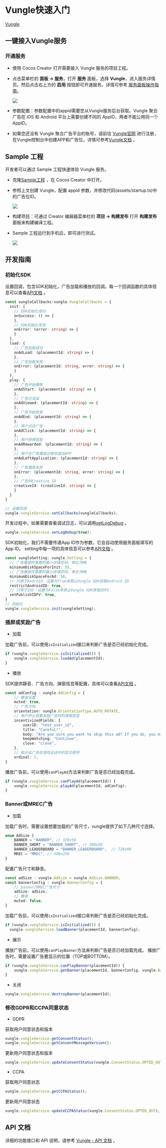 # Vungle快速入门

[Vungle](https://vungle.com/) 

## 一键接入Vungle服务

### 开通服务


- 使用 Cocos Creator 打开需要接入 Vungle 服务的项目工程。

- 点击菜单栏的 **面板 -> 服务**，打开 **服务** 面板，选择 **Vungle**，进入服务详情页。然后点击右上方的 **启用** 按钮即可开通服务。详情可参考 [服务面板操作指南](./user-guide.md)。

  ![](vunglead/vunglead-panel.png)

- 参数配置：参数配置中的appid需要您从Vungle服务后台获取。Vungle 聚合广告在 iOS 和 Android 平台上需要创建不同的 AppID，两者不能公用同一个 AppID。

- 如果您还没有 Vungle 聚合广告平台的账号，请前往 [Vungle官网](https://app.vungle.com/signup/) 进行注册，在Vungle控制台中创建APP和广告位，详情可参考[Vungle文档](https://support.vungle.com/hc/en-us/articles/203610124) 。


## Sample 工程

开发者可以通过 Sample 工程快速体验 Vungle 服务。

- 克隆[Sample工程](https://github.com/CocosService/vungleDemo.git) ，在 Cocos Creator 中打开。

- 参照上文创建 Vungle，配置 appid 参数，并修改代码(assets/startup.ts)中的广告位ID。

  ![](vunglead/vunglead-placementid.png)

- 构建项目：可通过 Creator 编辑器菜单栏的 **项目 -> 构建发布** 打开 **构建发布** 面板来构建编译工程。

- Sample 工程运行到手机后，即可进行测试。

  ![](vunglead/vunglead-sample.png)

## 开发指南

### 初始化SDK

设置回调，包含SDK初始化，广告加载和播放的回调。每一个回调函数的具体信息可以查看[API文档](https://test-service.cocos.com/document/api/modules/vungle.html#vunglecallbacks) 。
```ts
const vungleCallbacks:vungle.VungleCallbacks = {
  init: {
    // SDK初始化成功
    onSuccess: () => {
    },
    // SDK初始化失败
    onError: (error: string) => {
    }
  },
  load: {
    // 广告加载成功
    onAdLoad: (placementId: string) => {
    },
    // 广告加载失败
    onError: (placementId: string, error: string) => {
    }
  },
  play: {
    // 广告开始播放
    onAdStart: (placementId: string) => {
    },
    // 广告已渲染
    onAdViewed: (placementId: string) => {
    },
    // 广告开始结束
    onAdEnd: (placementId: string) => {
    },
    // 用户点击广告
    onAdClick: (placementId: string) => {
    },
    // 用户获得奖励
    onAdRewarded: (placementId: string) => {
    },
    // 用户在广告播放过程中退出APP
    onAdLeftApplication: (placementId: string) => {
    },
    // 广告播放失败
    onError: (placementId: string, error: string) => {
    },
    // 广告的Creative ID
    creativeId: (creativeId: string) => {
    }
  }
}

// 设置回调
vungle.vungleService.setCallbacks(vungleCallbacks);
```

开发过程中，如果需要查看调试日志，可以调用[setLogDebug](https://test-service.cocos.com/document/api/classes/vungle.vunglead.html#setlogdebug) 。
```ts
vungle.vungleService.setLogDebug(true);
```

SDK初始化，我们不需要传递App ID作为参数，它会自动使用服务面板填写的App ID。
setting中每一项的具体信息可以参考[API文档](https://test-service.cocos.com/document/api/modules/vungle.html#setting) 。
```ts
const vungleSetting: vungle.Setting = {
  // 广告播放时需要的最小存储空间，单位为MB
  minimumDiskSpaceForInit: 55,
  // 广告播放时需要的最小存储空间，单位为MB
  minimumDiskSpaceForAd: 56,
  // 只用于Android：设置为True来禁止Vungle SDK获取Android ID
  restrictAndroidID: true,
  // 只用于IOS：设置为False来禁止Vungle SDK获取IDFV
  setPublishIDFV: true,
}
// 初始化
vungle.vungleService.init(vungleSetting);
```

### 插屏或奖励广告

- 加载
  
加载广告前，可以使用`isInitialized`接口来判断广告是否已经初始化完成。
```ts
if (vungle.vungleService.isInitialized()) {
    vungle.vungleService.loadAd(placementId);
}
```

- 播放

SDK提供静音、广告方向、弹窗信息等配置，具体可以查看[API文档](https://test-service.cocos.com/document/api/modules/vungle.html#adconfig) 。
```ts
const adConfig : vungle.AdConfig = {
    // 静音设置
    muted: true,
    // 广告方向
    orientation: vungle.OrientationType.AUTO_ROTATE,
    // 用户终止观看奖励广告时的弹窗信息
    incentivizedFields: {
        userID: "test_user_id",
        title: "Careful!",
        body: "Are you sure you want to skip this ad? If you do, you might not get your reward",
        keepWatching: "Continue",
        close: "close",
    },
    // 指示此广告在游戏会话中的显示顺序 
    ordinal: 1,
}
```

播放广告前，可以使用`canPlayAd`方法来判断广告是否已经加载完成。
```ts
if (vungle.vungleService.canPlayAd(placementId)) {
    vungle.vungleService.playAd(placementId, adConfig);
}
```

### Banner或MREC广告

- 加载

加载广告时，需要设置想要加载的广告尺寸，vungle提供了如下几种尺寸选择。
```ts
enum AdSize {
    BANNER = "BANNER", // 320x50
    BANNER_SHORT = "BANNER_SHORT", // 300x50
    BANNER_LEADERBOARD = "BANNER_LEADERBOARD",  // 728x90
    MREC = "MREC", // 300x250
}
```

配置广告尺寸和静音。
```ts
const adSize : vungle.AdSize = vungle.AdSize.BANNER;
const bannerConfig : vungle.BannerConfig = {
    // banner/MREC广告尺寸
    adSize: adSize,
    // 静音
    muted: false,
}
```

加载广告前，可以使用`isInitialized`接口来判断广告是否已经初始化完成。
```ts
if (vungle.vungleService.isInitialized()) {
  vungle.vungleService.loadBanner(placementId, bannerConfig);
```

- 展示

播放广告前，可以使用`canPlayBanner`方法来判断广告是否已经加载完成。
播放广告时，需要设置广告要显示的位置（TOP或BOTTOM）。
```ts
if (vungle.vungleService.canPlayBanner(placementId)) {
    vungle.vungleService.getBanner(placementId, bannerConfig, vungle.BannerPosition.TOP);
}
```

- 关闭
```ts
vungle.vungleService.destroyBanner(placementId);
```

### 修改GDPR和CCPA同意状态

- GDPR

获取用户同意状态和版本
```ts
vungle.vungleService.getConsentStatus();
vungle.vungleService.getConsentMessageVersion();
```

更新用户同意状态和版本
```ts
vungle.vungleService.updateConsentStatus(vungle.ConsentStatus.OPTED_OUT, "1.0.0");
```

- CCPA

获取用户同意状态
```ts
vungle.vungleService.getCCPAStatus();
```

更新用户同意状态
```ts
vungle.vungleService.updateCCPAStatus(vungle.ConsentStatus.OPTED_OUT);
```

## API 文档

详细的功能接口和 API 说明，请参考 [Vungle - API 文档](https://test-service.cocos.com/document/api/modules/vungle.html) 。
